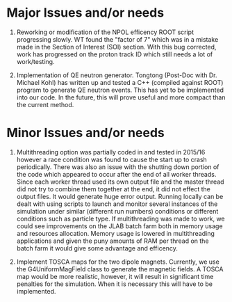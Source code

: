 # Major Issues and/or needs

1. Reworking or modification of the NPOL efficency ROOT script progressing slowly.  WT found the "factor of 7" which was in a mistake made in the Section of Interest (SOI) section.  With this bug corrected, work has progressed on the proton track ID which still needs a lot of work/testing.

2. Implementation of QE neutron generator.  Tongtong (Post-Doc with Dr. Michael Kohl) has written up and tested a C++ (compiled against ROOT) program to generate QE neutron events.  This has yet to be implemented into our code.  In the future, this will prove useful and more compact than the current method. 

# Minor Issues and/or needs

1. Multithreading option was partially coded in and tested in 2015/16 however a race condition was found to cause the start up to crash periodically. There was also an issue with the shutting down portion of the code which appeared to occur after the end of all worker threads.  Since each worker thread used its own output file and the master thread did not try to combine them together at the end, it did not effect the output files.  It would generate huge error output. Running locally can be dealt with using scripts to launch and monitor several instances of the simulation under similar (different run numbers) conditions or different conditions such as particle type.  If multithreading was made to work, we could see improvements on the JLAB batch farm both in memory usage and resources allocation.  Memory usage is lowered in multithreading applications and given the puny amounts of RAM per thread on the batch farm it would give some advantage and efficency.  

2. Implement TOSCA maps for the two dipole magnets.  Currently, we use the G4UniformMagField class to generate the magnetic fields.  A TOSCA map would be more realistic, however, it will result in significant time penalties for the simulation.  When it is necessary this will have to be implemented. 
